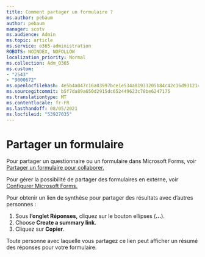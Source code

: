 ```yaml
---
title: Comment partager un formulaire ?
ms.author: pebaum
author: pebaum
manager: scotv
ms.audience: Admin
ms.topic: article
ms.service: o365-administration
ROBOTS: NOINDEX, NOFOLLOW
localization_priority: Normal
ms.collection: Adm_O365
ms.custom:
- "2543"
- "9000672"
ms.openlocfilehash: 4e5b4a047c16a03997bce1e534a81933205b84c42c16d931214883fd2df72360
ms.sourcegitcommit: b5f7da89a650d2915dc652449623c78be6247175
ms.translationtype: MT
ms.contentlocale: fr-FR
ms.lasthandoff: 08/05/2021
ms.locfileid: "53927035"
---
```

# <a name="share-a-form"></a>Partager un formulaire

Pour partager un questionnaire ou un formulaire dans Microsoft Forms, voir [Partager un formulaire pour collaborer.](https://support.office.com/article/Share-a-form-to-collaborate-d5bb5cf0-8401-4c15-bb8c-8e108cd7e69b)

Pour gérer la possibilité de partager des formulaires en externe, voir [Configurer Microsoft Forms.](https://support.office.com/article/set-up-microsoft-forms-cc52287a-4550-464d-9a1b-457bf9df2240) 

Pour obtenir un lien de synthèse pour partager des résultats avec d’autres personnes :

1. Sous **l’onglet Réponses,** cliquez sur le bouton ellipses (**...**).
3. Choose **Create a summary link**.
4. Cliquez sur **Copier**.

Toute personne avec laquelle vous partagez ce lien peut afficher un résumé des réponses pour votre formulaire.